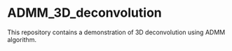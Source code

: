 # ADMM_3D_deconvolution
This repository contains a demonstration of 3D deconvolution using ADMM algorithm. 
